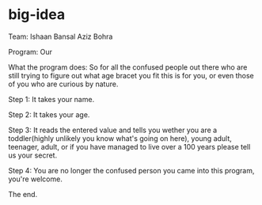 # big-idea
Team: 
Ishaan Bansal 
Aziz Bohra

Program: 
Our 

What the program does:
So for all the confused people out there who are still trying to figure out what age bracet you fit this is for you, or even those of you who are curious by nature.

Step 1: It takes your name.

Step 2: It takes your age.

Step 3: It reads the entered value and tells you wether you are a toddler(highly unlikely you know what's going on here), young adult, teenager, adult, or if you have managed to live over a 100 years please tell us your secret.

Step 4: You are no longer the confused person you came into this program, you're welcome.

The end.
